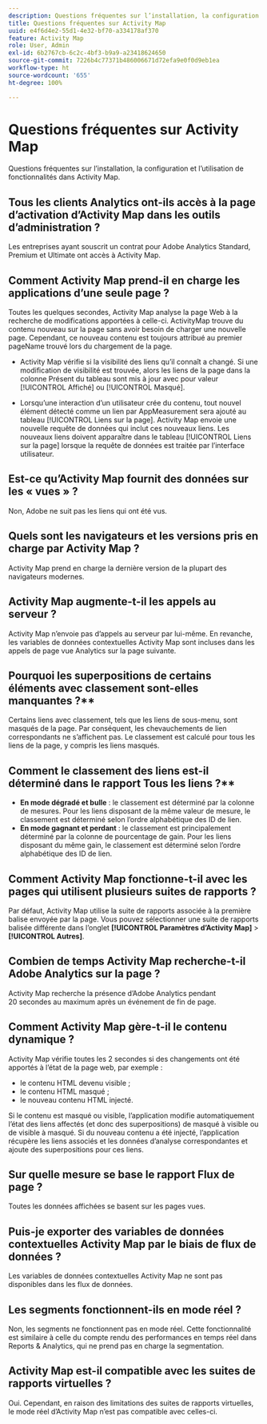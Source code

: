 ```yaml
---
description: Questions fréquentes sur l’installation, la configuration et l’utilisation de fonctionnalités dans Activity Map.
title: Questions fréquentes sur Activity Map
uuid: e4f6d4e2-55d1-4e32-bf70-a334178af370
feature: Activity Map
role: User, Admin
exl-id: 6b2767cb-6c2c-4bf3-b9a9-a23418624650
source-git-commit: 7226b4c77371b486006671d72efa9e0f0d9eb1ea
workflow-type: ht
source-wordcount: '655'
ht-degree: 100%

---
```


# Questions fréquentes sur Activity Map

Questions fréquentes sur l’installation, la configuration et l’utilisation de fonctionnalités dans Activity Map.

## Tous les clients Analytics ont-ils accès à la page dʼactivation dʼActivity Map dans les outils dʼadministration ?

Les entreprises ayant souscrit un contrat pour Adobe Analytics Standard, Premium et Ultimate ont accès à Activity Map.

## Comment Activity Map prend-il en charge les applications d’une seule page ?

Toutes les quelques secondes, Activity Map analyse la page Web à la recherche de modifications apportées à celle-ci. ActivityMap trouve du contenu nouveau sur la page sans avoir besoin de charger une nouvelle page. Cependant, ce nouveau contenu est toujours attribué au premier pageName trouvé lors du chargement de la page.

* Activity Map vérifie si la visibilité des liens qu’il connaît a changé. Si une modification de visibilité est trouvée, alors les liens de la page dans la colonne Présent du tableau sont mis à jour avec pour valeur [!UICONTROL Affiché] ou [!UICONTROL Masqué].

* Lorsqu’une interaction d’un utilisateur crée du contenu, tout nouvel élément détecté comme un lien par AppMeasurement sera ajouté au tableau [!UICONTROL Liens sur la page]. Activity Map envoie une nouvelle requête de données qui inclut ces nouveaux liens. Les nouveaux liens doivent apparaître dans le tableau [!UICONTROL Liens sur la page] lorsque la requête de données est traitée par l’interface utilisateur.


## Est-ce qu’Activity Map fournit des données sur les « vues » ?

Non, Adobe ne suit pas les liens qui ont été vus.

## Quels sont les navigateurs et les versions pris en charge par Activity Map ?

Activity Map prend en charge la dernière version de la plupart des navigateurs modernes.

## Activity Map augmente-t-il les appels au serveur ?

Activity Map nʼenvoie pas dʼappels au serveur par lui-même. En revanche, les variables de données contextuelles Activity Map sont incluses dans les appels de page vue Analytics sur la page suivante.

## Pourquoi les superpositions de certains éléments avec classement sont-elles manquantes ?**

Certains liens avec classement, tels que les liens de sous-menu, sont masqués de la page. Par conséquent, les chevauchements de lien correspondants ne sʼaffichent pas. Le classement est calculé pour tous les liens de la page, y compris les liens masqués.

## Comment le classement des liens est-il déterminé dans le rapport Tous les liens ?**

* **En mode dégradé et bulle** : le classement est déterminé par la colonne de mesures. Pour les liens disposant de la même valeur de mesure, le classement est déterminé selon l’ordre alphabétique des ID de lien.
* **En mode gagnant et perdant** : le classement est principalement déterminé par la colonne de pourcentage de gain. Pour les liens disposant du même gain, le classement est déterminé selon lʼordre alphabétique des ID de lien.

## Comment Activity Map fonctionne-t-il avec les pages qui utilisent plusieurs suites de rapports ?

Par défaut, Activity Map utilise la suite de rapports associée à la première balise envoyée par la page. Vous pouvez sélectionner une suite de rapports balisée différente dans l’onglet **[!UICONTROL Paramètres d’Activity Map]** > **[!UICONTROL Autres]**.

## Combien de temps Activity Map recherche-t-il Adobe Analytics sur la page ?

Activity Map recherche la présence dʼAdobe Analytics pendant 20 secondes au maximum après un événement de fin de page.

## Comment Activity Map gère-t-il le contenu dynamique ?

Activity Map vérifie toutes les 2 secondes si des changements ont été apportés à lʼétat de la page web, par exemple :

* le contenu HTML devenu visible ;
* le contenu HTML masqué ;
* le nouveau contenu HTML injecté.

Si le contenu est masqué ou visible, l’application modifie automatiquement l’état des liens affectés (et donc des superpositions) de masqué à visible ou de visible à masqué. Si du nouveau contenu a été injecté, lʼapplication récupère les liens associés et les données dʼanalyse correspondantes et ajoute des superpositions pour ces liens.

## Sur quelle mesure se base le rapport Flux de page ?

Toutes les données affichées se basent sur les pages vues.

## Puis-je exporter des variables de données contextuelles Activity Map par le biais de flux de données ?

Les variables de données contextuelles Activity Map ne sont pas disponibles dans les flux de données.

## Les segments fonctionnent-ils en mode réel ?

Non, les segments ne fonctionnent pas en mode réel. Cette fonctionnalité est similaire à celle du compte rendu des performances en temps réel dans Reports &amp; Analytics, qui ne prend pas en charge la segmentation.

## Activity Map est-il compatible avec les suites de rapports virtuelles ?

Oui. Cependant, en raison des limitations des suites de rapports virtuelles, le mode réel d’Activity Map n’est pas compatible avec celles-ci.
